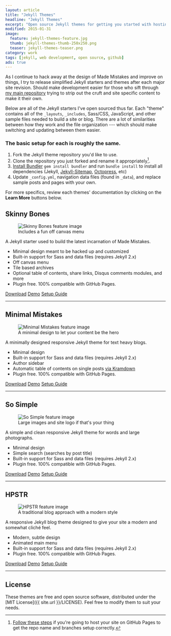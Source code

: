 ```yaml
---
layout: article
title: "Jekyll Themes"
headline: "Jekyll Themes"
excerpt: "Open source Jekyll themes for getting you started with hosting a blog on GitHub Pages for free."
modified: 2015-01-31
image: 
  feature: jekyll-themes-feature.jpg
  thumb: jekyll-themes-thumb-250x250.png
  teaser: jekyll-themes-teaser.png
category: work
tags: [jekyll, web development, open source, github]
ads: true
---
```


As I continue to hack away at the design of Made Mistakes and improve on things, I try to release simplified Jekyll starters and themes after each major site revision. Should make development easier for those who sift through [my main repository](https://github.com/mmistakes/made-mistakes-jekyll) trying to strip out the cruft and site specific content to make it their own.

Below are all of the Jekyll starters I've open sourced thus far. Each "theme" contains all of the `_layouts`, `_includes`, Sass/CSS, JavaScript, and other sample files needed to build a site or blog. There are a lot of similarities between how they work and the file organization --- which should make switching and updating between them easier.

### The basic setup for each is roughly the same.

1. Fork the Jekyll theme repository you'd like to use.
2. Clone the repository you just forked and rename it appropriately[^github-pages].
3. [Install Bundler](http://bundler.io) `gem install bundler` and run `bundle install` to install all dependencies (Jekyll, [Jekyll-Sitemap](https://github.com/jekyll/jekyll-sitemap), [Octopress](https://github.com/octopress/octopress), etc)
4. Update `_config.yml`, navigation data files (found in `_data`), and replace sample posts and pages with your own.

[^github-pages]: [Follow these steps](http://jekyllrb.com/docs/github-pages/) if you're going to host your site on GitHub Pages to get the repo name and branches setup correctly.

For more specifics, review each themes' documentation by clicking on the **Learn More** buttons below.

## Skinny Bones

<figure>
	<img src="{{ site.url }}/images/skinny-bones-theme-feature.jpg" alt="Skinny Bones feature image">
	<figcaption>Includes a fun off canvas menu</figcaption> 
</figure>

A Jekyll starter used to build the latest incarnation of Made Mistakes.

* Minimal design meant to be hacked up and customized
* Built-in support for Sass and data files (requires Jekyll 2.x)
* Off canvas menu
* Tile based archives
* Optional table of contents, share links, Disqus comments modules, and more
* Plugin free. 100% compatible with GitHub Pages.

<div markdown="0">
	<a href="https://github.com/mmistakes/skinny-bones-jekyll/archive/master.zip" class="btn-info">Download</a>
  <a href="https://mmistakes.github.io/skinny-bones-jekyll/" class="btn">Demo</a>
	<a href="https://mmistakes.github.io/skinny-bones-jekyll/getting-started/" class="btn">Setup Guide</a>
</div>

---

## Minimal Mistakes

<figure>
	<img src="{{ site.url }}/images/minimal-mistakes-theme-feature.jpg" alt="Minimal Mistakes feature image">
	<figcaption>A minimal design to let your content be the hero</figcaption>
</figure>

A minimally designed responsive Jekyll theme for text heavy blogs.

* Minimal design
* Built-in support for Sass and data files (requires Jekyll 2.x)
* Author sidebar
* Automatic table of contents on single posts [via Kramdown](http://kramdown.gettalong.org/converter/html.html#toc)
* Plugin free. 100% compatible with GitHub Pages.

<div markdown="0">
	<a href="https://github.com/mmistakes/minimal-mistakes/archive/master.zip" class="btn-info">Download</a>
  <a href="https://mmistakes.github.io/minimal-mistakes" class="btn">Demo</a>
	<a href="https://mmistakes.github.io/minimal-mistakes/theme-setup/" class="btn">Setup Guide</a>
</div>

---

## So Simple

<figure>
	<img src="{{ site.url }}/images/so-simple-theme-feature.jpg" alt="So Simple feature image">
	<figcaption>Large images and site logo if that's your thing</figcaption>
</figure>

A simple and clean responsive Jekyll theme for words and large photographs.

* Minimal design
* Simple search (searches by post title)
* Built-in support for Sass and data files (requires Jekyll 2.x)
* Plugin free. 100% compatible with GitHub Pages.

<div markdown="0">
	<a href="https://github.com/mmistakes/so-simple-theme/archive/master.zip" class="btn-info">Download</a>
  <a href="https://mmistakes.github.io/so-simple-theme" class="btn">Demo</a>
	<a href="https://mmistakes.github.io/so-simple-theme/theme-setup/" class="btn">Setup Guide</a>
</div>

---

## HPSTR

<figure>
	<img src="{{ site.url }}/images/hpstr-theme-feature.jpg" alt="HPSTR feature image">
	<figcaption>A traditional blog approach with a modern style</figcaption>
</figure>

A responsive Jekyll blog theme designed to give your site a modern and somewhat cliché feel.

* Modern, subtle design
* Animated main menu
* Built-in support for Sass and data files (requires Jekyll 2.x)
* Plugin free. 100% compatible with GitHub Pages.

<div markdown="0">
	<a href="https://github.com/mmistakes/hpstr-jekyll-theme/archive/master.zip" class="btn-info">Download</a>
  <a href="https://mmistakes.github.io/hpstr-jekyll-theme/" class="btn">Demo</a>
	<a href="https://mmistakes.github.io/hpstr-jekyll-theme/theme-setup/" class="btn">Setup Guide</a>
</div>

---

## License

These themes are free and open source software, distributed under the [MIT License]({{ site.url }}/LICENSE). Feel free to modify them to suit your needs.
